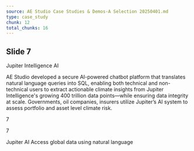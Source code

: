 ```yaml
---
source: AE Studio Case Studies & Demos-A Selection 20250401.md
type: case_study
chunk: 12
total_chunks: 16
---
```


## Slide 7

Jupiter Intelligence AI

AE Studio developed a secure AI-powered chatbot platform that translates natural language queries into SQL, enabling both technical and non-technical users to extract actionable climate insights from Jupiter Intelligence's growing 400 trillion data points—while ensuring data integrity at scale. Governments, oil companies, insurers utilize Jupiter’s AI system to assess portfolio and asset level climate risk.

7

7

Jupiter AI
Access global data using natural language